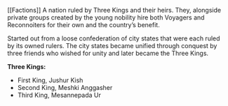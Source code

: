 [[Factions]]
A nation ruled by Three Kings and their heirs. They, alongside private groups created by the young nobility hire both Voyagers and Reconnoiters for their own and the country’s benefit.

Started out from a loose confederation of city states that were each ruled by its owned rulers. The city states became unified through conquest by three friends who wished for unity and later became the Three Kings.

**Three Kings:**
- First King, Jushur Kish 
- Second King, Meshki Anggasher
- Third King,  Mesannepada Ur